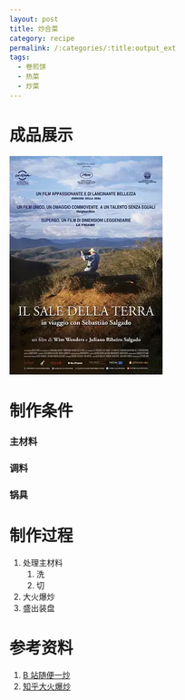 ```yaml
---
layout: post
title: 炒合菜
category: recipe
permalink: /:categories/:title:output_ext
tags:
  - 卷煎饼
  - 热菜
  - 炒菜
---
```


# 成品展示

![炒合菜](附件/地球之盐.webp)

# 制作条件

### 主材料

### 调料

### 锅具

# 制作过程

1. 处理主材料
   1. 洗
   2. 切
2. 大火爆炒
3. 盛出装盘

# 参考资料

1. [B 站随便一炒](https://www.bilibili.com/)
2. [知乎大火爆炒](https://www.zhihu.com/explore)
